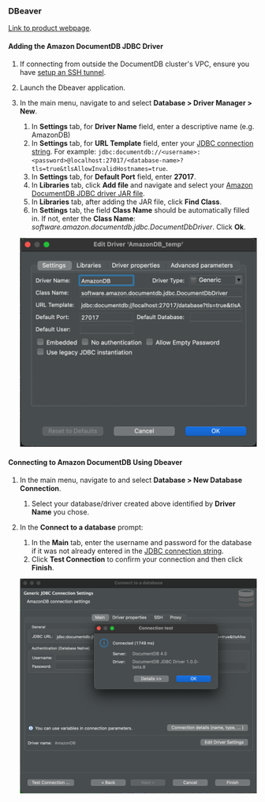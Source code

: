 ### DBeaver
[Link to product webpage](https://dbeaver.io).

#### Adding the Amazon DocumentDB JDBC Driver
1. If connecting from outside the DocumentDB cluster's VPC, ensure you have [setup an SSH tunnel](setup.md#using-a-ssh-tunnel-to-connect-to-amazon-documentdb).
2. Launch the Dbeaver application.
3. In the main menu, navigate to and select **Database > Driver Manager > New**.
    1. In **Settings** tab, for **Driver Name** field, enter a descriptive name (e.g. AmazonDB)
    2. In **Settings** tab, for **URL Template** field, enter your [JDBC connection string](connection-string.md). 
    For example: `jdbc:documentdb://<username>:<password>@localhost:27017/<database-name>?tls=true&tlsAllowInvalidHostnames=true`.
    3. In **Settings** tab, for **Default Port** field, enter **27017**.
    4. In **Libraries** tab, click **Add file** and navigate and select your [Amazon DocumentDB JDBC driver JAR file](setup.md#documentdb-jdbc-driver).
    5. In **Libraries** tab, after adding the JAR file, click **Find Class**.
    6. In **Settings** tab, the field **Class Name** should be automatically filled in. If not, enter the 
    **Class Name**: *software.amazon.documentdb.jdbc.DocumentDbDriver*. Click **Ok**.
    
    ![Driver Manager](../images/dbeaver/dbeaver-driver-manager.png)

#### Connecting to Amazon DocumentDB Using Dbeaver
1. In the main menu, navigate to and select **Database > New Database Connection**.
    1. Select your database/driver created above identified by **Driver Name** you chose.
2. In the **Connect to a database** prompt:
    1. In the **Main** tab, enter the username and password for the database if it was not already entered in 
    the [JDBC connection string](connection-string.md).
    2. Click **Test Connection** to confirm your connection and then click **Finish**.

    ![Connect to DB](../images/dbeaver/dbeaver-connect-to-db.png)
